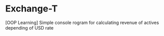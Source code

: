# Exchange-T
[OOP Learning] Simple console rogram for calculating revenue of actives depending of USD rate
